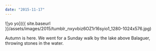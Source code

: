 ```yaml
---
date: "2015-11-17"
---
```


![yo yo]({{ site.baseurl }}/assets/images/2015/tumblr_nxyvbiz6OZ1r16syio1_1280-1024x576.jpg)

Autumn is here. We went for a Sunday walk by the lake above Balaguer, throwing stones in the water.
